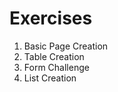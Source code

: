 # Exercises

1. Basic Page Creation
2. Table Creation
3. Form Challenge
4. List Creation

&nbsp;

&nbsp;

&nbsp;

